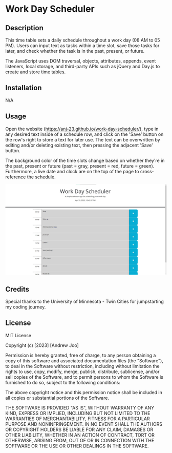 # Work Day Scheduler

## Description

This time table sets a daily schedule throughout a work day (08 AM to 05 PM). Users can input text as tasks within a time slot, save those tasks for later, and check whether the task is in the past, present, or future.

The JavaScript uses DOM traversal, objects, attributes, appends, event listeners, local storage, and third-party APIs such as jQuery and Day.js to create and store time tables.

## Installation

N/A

## Usage

Open the website (<https://anj-23.github.io/work-day-scheduler/>), type in any desired text inside of a schedule row, and click on the 'Save' button on the row's right to store a text for later use. The text can be overwritten by editing and/or deleting existing text, then pressing the adjacent 'Save' button.

The background color of the time slots change based on whether they're in the past, present or future (past = gray, present = red, future = green). Furthermore, a live date and clock are on the top of the page to cross-reference the schedule.

![alt text](images/screenshot.jpg)

## Credits

Special thanks to the University of Minnesota - Twin Cities for jumpstarting my coding journey.

## License

MIT License

Copyright (c) [2023] [Andrew Joo]

Permission is hereby granted, free of charge, to any person obtaining a copy
of this software and associated documentation files (the "Software"), to deal
in the Software without restriction, including without limitation the rights
to use, copy, modify, merge, publish, distribute, sublicense, and/or sell
copies of the Software, and to permit persons to whom the Software is
furnished to do so, subject to the following conditions:

The above copyright notice and this permission notice shall be included in all
copies or substantial portions of the Software.

THE SOFTWARE IS PROVIDED "AS IS", WITHOUT WARRANTY OF ANY KIND, EXPRESS OR
IMPLIED, INCLUDING BUT NOT LIMITED TO THE WARRANTIES OF MERCHANTABILITY,
FITNESS FOR A PARTICULAR PURPOSE AND NONINFRINGEMENT. IN NO EVENT SHALL THE
AUTHORS OR COPYRIGHT HOLDERS BE LIABLE FOR ANY CLAIM, DAMAGES OR OTHER
LIABILITY, WHETHER IN AN ACTION OF CONTRACT, TORT OR OTHERWISE, ARISING FROM,
OUT OF OR IN CONNECTION WITH THE SOFTWARE OR THE USE OR OTHER DEALINGS IN THE
SOFTWARE.
